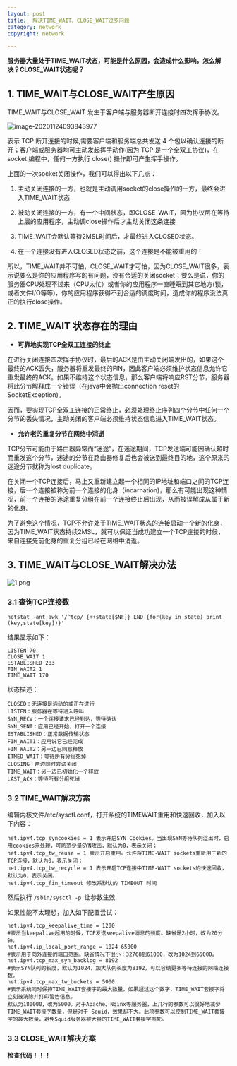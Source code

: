 ```yaml
---
layout: post
title:  解决TIME_WAIT、CLOSE_WAIT过多问题
category: network
copyright: network

---
```


**服务器大量处于TIME_WAIT状态，可能是什么原因，会造成什么影响，怎么解决？CLOSE_WAIT状态呢？**



<!--more-->



## 1. TIME_WAIT与CLOSE_WAIT产生原因

TIME_WAIT与CLOSE_WAIT 发生于客户端与服务器断开连接时四次挥手协议。

![image-20201124093843977](https://funnylu-1259196254.cos.ap-beijing.myqcloud.com/java/image-20201124093843977.png)

表示 TCP 断开连接的时候,需要客户端和服务端总共发送 4 个包以确认连接的断开；客户端或服务器均可主动发起挥手动作(因为 TCP 是一个全双工协议)，在 socket 编程中，任何一方执行 close() 操作即可产生挥手操作。

上面的一次socket关闭操作，我们可以得出以下几点：

1. 主动关闭连接的一方，也就是主动调用socket的close操作的一方，最终会进入TIME_WAIT状态

2. 被动关闭连接的一方，有一个中间状态，即CLOSE_WAIT，因为协议层在等待上层的应用程序，主动调close操作后才主动关闭这条连接

3. TIME_WAIT会默认等待2MSL时间后，才最终进入CLOSED状态。

4. 在一个连接没有进入CLOSED状态之前，这个连接是不能被重用的！

所以，TIME_WAIT并不可怕，CLOSE_WAIT才可怕，因为CLOSE_WAIT很多，表示说要么是你的应用程序写的有问题，没有合适的关闭socket；要么是说，你的服务器CPU处理不过来（CPU太忙）或者你的应用程序一直睡眠到其它地方(锁，或者文件I/O等等)，你的应用程序获得不到合适的调度时间，造成你的程序没法真正的执行close操作。



## 2. TIME_WAIT 状态存在的理由

- **可靠地实现TCP全双工连接的终止**

在进行关闭连接四次挥手协议时，最后的ACK是由主动关闭端发出的，如果这个最终的ACK丢失，服务器将重发最终的FIN，因此客户端必须维护状态信息允许它重发最终的ACK。如果不维持这个状态信息，那么客户端将响应RST分节，服务器将此分节解释成一个错误（在java中会抛出connection reset的SocketException)。

因而，要实现TCP全双工连接的正常终止，必须处理终止序列四个分节中任何一个分节的丢失情况，主动关闭的客户端必须维持状态信息进入TIME_WAIT状态。

- **允许老的重复分节在网络中消逝**

TCP分节可能由于路由器异常而“迷途”，在迷途期间，TCP发送端可能因确认超时而重发这个分节，迷途的分节在路由器修复后也会被送到最终目的地，这个原来的迷途分节就称为lost duplicate。

在关闭一个TCP连接后，马上又重新建立起一个相同的IP地址和端口之间的TCP连接，后一个连接被称为前一个连接的化身（incarnation)，那么有可能出现这种情况，前一个连接的迷途重复分组在前一个连接终止后出现，从而被误解成从属于新的化身。

为了避免这个情况，TCP不允许处于TIME_WAIT状态的连接启动一个新的化身，因为TIME_WAIT状态持续2MSL，就可以保证当成功建立一个TCP连接的时候，来自连接先前化身的重复分组已经在网络中消逝。



## 3. TIME_WAIT与CLOSE_WAIT解决办法

![1.png](https://funnylu-1259196254.cos.ap-beijing.myqcloud.com/java/240747373.png)

### 3.1 查询TCP连接数

```shell
netstat -ant|awk '/^tcp/ {++state[$NF]} END {for(key in state) print (key,state[key])}'
```

结果显示如下：

```
LISTEN 70
CLOSE_WAIT 1
ESTABLISHED 283
FIN_WAIT2 1
TIME_WAIT 170
```

状态描述：

```
CLOSED：无连接是活动的或正在进行
LISTEN：服务器在等待进入呼叫
SYN_RECV：一个连接请求已经到达，等待确认
SYN_SENT：应用已经开始，打开一个连接
ESTABLISHED：正常数据传输状态
FIN_WAIT1：应用说它已经完成
FIN_WAIT2：另一边已同意释放
ITMED_WAIT：等待所有分组死掉
CLOSING：两边同时尝试关闭
TIME_WAIT：另一边已初始化一个释放
LAST_ACK：等待所有分组死掉
```

### 3.2 TIME_WAIT解决方案

编辑内核文件/etc/sysctl.conf，打开系统的TIMEWAIT重用和快速回收，加入以下内容：

```
net.ipv4.tcp_syncookies = 1 表示开启SYN Cookies。当出现SYN等待队列溢出时，启用cookies来处理，可防范少量SYN攻击，默认为0，表示关闭；
net.ipv4.tcp_tw_reuse = 1 表示开启重用。允许将TIME-WAIT sockets重新用于新的TCP连接，默认为0，表示关闭；
net.ipv4.tcp_tw_recycle = 1 表示开启TCP连接中TIME-WAIT sockets的快速回收，默认为0，表示关闭。
net.ipv4.tcp_fin_timeout 修改系默认的 TIMEOUT 时间
```

然后执行 `/sbin/sysctl -p `让参数生效.



如果性能不太理想，加入如下配置尝试：

```
net.ipv4.tcp_keepalive_time = 1200 
#表示当keepalive起用的时候，TCP发送keepalive消息的频度。缺省是2小时，改为20分钟。
net.ipv4.ip_local_port_range = 1024 65000 
#表示用于向外连接的端口范围。缺省情况下很小：32768到61000，改为1024到65000。
net.ipv4.tcp_max_syn_backlog = 8192 
#表示SYN队列的长度，默认为1024，加大队列长度为8192，可以容纳更多等待连接的网络连接数。
net.ipv4.tcp_max_tw_buckets = 5000 
#表示系统同时保持TIME_WAIT套接字的最大数量，如果超过这个数字，TIME_WAIT套接字将立刻被清除并打印警告信息。
默认为180000，改为5000。对于Apache、Nginx等服务器，上几行的参数可以很好地减少TIME_WAIT套接字数量，但是对于 Squid，效果却不大。此项参数可以控制TIME_WAIT套接字的最大数量，避免Squid服务器被大量的TIME_WAIT套接字拖死。
```



### 3.3 CLOSE_WAIT解决方案

**检查代码！！！**



